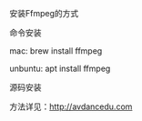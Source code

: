 安装Ffmpeg的方式

命令安装

mac:  brew install ffmpeg

unbuntu: apt install ffmpeg

源码安装

方法详见：http://avdancedu.com




